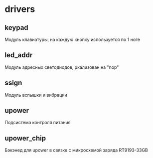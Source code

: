 # drivers

## keypad

Модуль клавиатуры, на каждую кнопку используется по 1 ноге

## led_addr

Модуль адресных светодиодов, ркализован на "nop"

## ssign

Модуль вспышки и вибрации

## upower

Подсистема контроля питания

## upower_chip

Бэкэнед для upower в связке с микросхемой заряда RT9193-33GB
